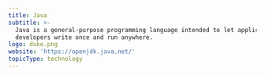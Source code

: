 ```yaml
---
title: Java
subtitle: >-
  Java is a general-purpose programming language intended to let application
  developers write once and run anywhere.
logo: duke.png
website: 'https://openjdk.java.net/'
topicType: technology
---
```


